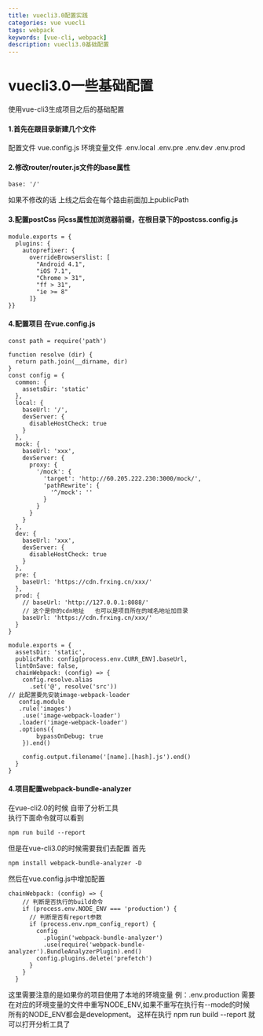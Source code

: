 ```yaml
---
title: vuecli3.0配置实践
categories: vue vuecli
tags: webpack
keywords: [vue-cli, webpack]
description: vuecli3.0基础配置
---
```

# vuecli3.0一些基础配置

使用vue-cli3生成项目之后的基础配置
#### 1.首先在跟目录新建几个文件
配置文件 vue.config.js
环境变量文件
.env.local
.env.pre
.env.dev
.env.prod

#### 2.修改router/router.js文件的base属性

```
base: '/'
```
如果不修改的话   上线之后会在每个路由前面加上publicPath

#### 3.配置postCss 问css属性加浏览器前缀，在根目录下的postcss.config.js

```
module.exports = {
  plugins: {
    autoprefixer: {
      overrideBrowserslist: [
        "Android 4.1",
        "iOS 7.1",
        "Chrome > 31",
        "ff > 31",
        "ie >= 8"
      ]} 
}}
```

#### 4.配置项目 在vue.config.js

```
const path = require('path')

function resolve (dir) {
  return path.join(__dirname, dir)
}
const config = {
  common: {
    assetsDir: 'static'
  },
  local: {
    baseUrl: '/',
    devServer: {
      disableHostCheck: true
    }
  },
  mock: {
    baseUrl: 'xxx',
    devServer: {
      proxy: {
        '/mock': {
          'target': 'http://60.205.222.230:3000/mock/',
          'pathRewrite': {
            '^/mock': ''
          }
        }
      }
    }
  },
  dev: {
    baseUrl: 'xxx',
    devServer: {
      disableHostCheck: true
    }
  },
  pre: {
    baseUrl: 'https://cdn.frxing.cn/xxx/'
  },
  prod: {
    // baseUrl: 'http://127.0.0.1:8088/'
    // 这个是你的cdn地址   也可以是项目所在的域名地址加目录
    baseUrl: 'https://cdn.frxing.cn/xxx/' 
  }
}

module.exports = {
  assetsDir: 'static',
  publicPath: config[process.env.CURR_ENV].baseUrl,
  lintOnSave: false,
  chainWebpack: (config) => {
    config.resolve.alias
      .set('@', resolve('src'))
// 此配置要先安装image-webpack-loader
   config.module
   .rule('images')
    .use('image-webpack-loader')
   .loader('image-webpack-loader')
   .options({
        bypassOnDebug: true
    }).end()

    config.output.filename('[name].[hash].js').end()
  }
}
```

#### 4.项目配置webpack-bundle-analyzer

在vue-cli2.0的时候 自带了分析工具  
执行下面命令就可以看到

```
npm run build --report
```

但是在vue-cli3.0的时候需要我们去配置
首先

```
npm install webpack-bundle-analyzer -D
```
然后在vue.config.js中增加配置

```
chainWebpack: (config) => {
    // 判断是否执行的build命令
    if (process.env.NODE_ENV === 'production') {
      // 判断是否有report参数
      if (process.env.npm_config_report) {
        config
          .plugin('webpack-bundle-analyzer')
          .use(require('webpack-bundle-analyzer').BundleAnalyzerPlugin).end()
        config.plugins.delete('prefetch')
      }
    }
  }
```
这里需要注意的是如果你的项目使用了本地的环境变量 例：.env.production   需要在对应的环境变量的文件中重写NODE_ENV,如果不重写在执行有--mode的时候所有的NODE_ENV都会是development。
这样在执行 npm run build --report 就可以打开分析工具了